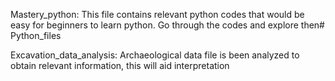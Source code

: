 Mastery_python: This file contains relevant python codes that would be easy for beginners to learn python. Go through the codes and explore then# Python_files


Excavation_data_analysis: Archaeological data file is been analyzed to obtain relevant information, this will aid interpretation
